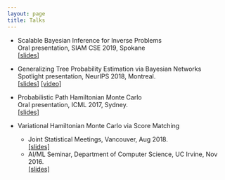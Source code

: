```yaml
---
layout: page
title: Talks
---
```


- Scalable Bayesian Inference for Inverse Problems  
Oral presentation, SIAM CSE 2019, Spokane  
[[slides]]({{sites.baseurl}}/static/slides/CSE19_talk.pdf)

- Generalizing Tree Probability Estimation via Bayesian Networks  
Spotlight presentation, NeurIPS 2018, Montreal.  
[[slides]](https://nips.cc/media/Slides/nips/2018/220cd(04-15-30)-04-16-10-12583-Generalizing_Tr.pdf) [[video]](https://www.videoken.com/embed/1D8mC89k8e8?tocitem=50)

- Probabilistic Path Hamiltonian Monte Carlo  
Oral presentation, ICML 2017, Sydney.  
[[slides]]({{site.baseurl}}/static/slides/pphmc_slides.pdf)

- Variational Hamiltonian Monte Carlo via Score Matching  
  - Joint Statistical Meetings, Vancouver, Aug 2018.  
    [[slides]]({{site.baseurl}}/static/slides/vhmc.pdf)  
  - AI/ML Seminar, Department of Computer Science, UC Irvine, Nov 2016.  
    [[slides]]({{site.baseurl}}/static/slides/variational-hmc.pdf)  
  

